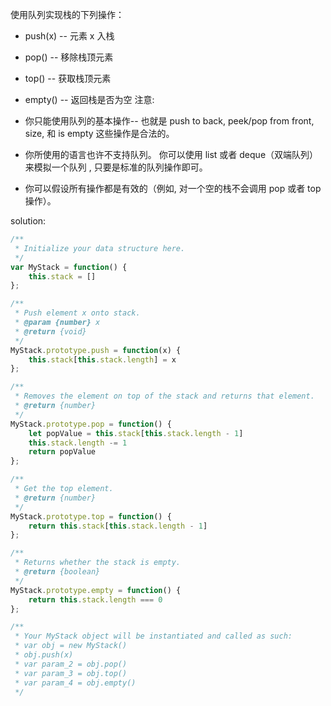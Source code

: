使用队列实现栈的下列操作：

- push(x) -- 元素 x 入栈
- pop() -- 移除栈顶元素
- top() -- 获取栈顶元素
- empty() -- 返回栈是否为空
注意:

- 你只能使用队列的基本操作-- 也就是 push to back, peek/pop from front, size, 和 is empty 这些操作是合法的。
- 你所使用的语言也许不支持队列。 你可以使用 list 或者 deque（双端队列）来模拟一个队列 , 只要是标准的队列操作即可。
- 你可以假设所有操作都是有效的（例如, 对一个空的栈不会调用 pop 或者 top 操作）。

solution:

```javascript
/**
 * Initialize your data structure here.
 */
var MyStack = function() {
    this.stack = []
};

/**
 * Push element x onto stack.
 * @param {number} x
 * @return {void}
 */
MyStack.prototype.push = function(x) {
    this.stack[this.stack.length] = x
};

/**
 * Removes the element on top of the stack and returns that element.
 * @return {number}
 */
MyStack.prototype.pop = function() {
    let popValue = this.stack[this.stack.length - 1]
    this.stack.length -= 1
    return popValue
};

/**
 * Get the top element.
 * @return {number}
 */
MyStack.prototype.top = function() {
    return this.stack[this.stack.length - 1]
};

/**
 * Returns whether the stack is empty.
 * @return {boolean}
 */
MyStack.prototype.empty = function() {
    return this.stack.length === 0
};

/**
 * Your MyStack object will be instantiated and called as such:
 * var obj = new MyStack()
 * obj.push(x)
 * var param_2 = obj.pop()
 * var param_3 = obj.top()
 * var param_4 = obj.empty()
 */
```
